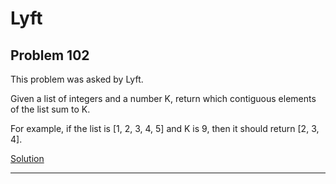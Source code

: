 # Lyft

## Problem 102

This problem was asked by Lyft.

Given a list of integers and a number K, return which contiguous elements of the list sum to K.

For example, if the list is [1, 2, 3, 4, 5] and K is 9, then it should return [2, 3, 4].

[Solution](https://github.com/Li-Victor/daily-coding-problem/blob/master/solutions/101-110/Problem102.js)

---